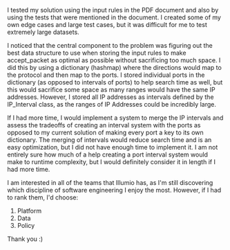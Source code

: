 I tested my solution using the input rules in the PDF document and also by using the tests that were mentioned in the document. I created some of my own edge cases and large test cases, but it was difficult for me to test extremely large datasets.

I noticed that the central component to the problem was figuring out the best data structure to use when storing the input rules to make accept_packet as optimal as possible without sacrificing too much space. I did this by using a dictionary (hashmap) where the directions would map to the protocol and then map to the ports. I stored individual ports in the dictionary (as opposed to intervals of ports) to help search time as well, but this would sacrifice some space as many ranges would have the same IP addresses. However, I stored all IP addresses as intervals defined by the IP_Interval class, as the ranges of IP Addresses could be incredibly large.

If I had more time, I would implement a system to merge the IP intervals and assess the tradeoffs of creating an interval system with the ports as opposed to my current solution of making every port a key to its own dictionary. The merging of intervals would reduce search time and is an easy optimization, but I did not have enough time to implement it. I am not entirely sure how much of a help creating a port interval system would make to runtime complexity, but I would definitely consider it in length if I had more time.

I am interested in all of the teams that Illumio has, as I'm still discovering which discipline of software engineering I enjoy the most. However, if I had to rank them, I'd choose:

  1) Platform
  2) Data
  3) Policy
  
  
Thank you :)
